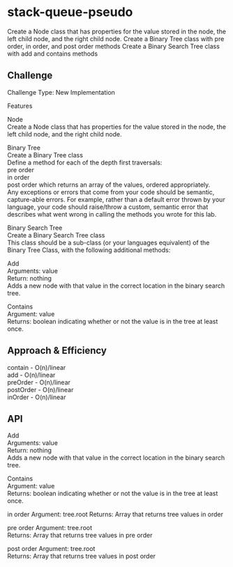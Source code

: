 # stack-queue-pseudo
<!-- Short summary or background information -->
Create a Node class that has properties for the value stored in the node, the left child node, and the right child node.
Create a Binary Tree class with pre order, in order, and post order methods
Create a Binary Search Tree class with add and contains methods

## Challenge
<!-- Description of the challenge -->
Challenge Type: New Implementation  

Features
 

Node  
Create a Node class that has properties for the value stored in the node, the left child node, and the right child node.


Binary Tree  
Create a Binary Tree class  
Define a method for each of the depth first traversals:  
pre order  
in order  
post order which returns an array of the values, ordered appropriately.  
Any exceptions or errors that come from your code should be semantic, capture-able errors. For example, rather than a default error thrown by your language, your code should raise/throw a custom, semantic error that describes what went wrong in calling the methods you wrote for this lab.


Binary Search Tree  
Create a Binary Search Tree class  
This class should be a sub-class (or your languages equivalent) of the Binary Tree Class, with the following additional methods:  


Add  
Arguments: value  
Return: nothing  
Adds a new node with that value in the correct location in the binary search tree.


Contains  
Argument: value  
Returns: boolean indicating whether or not the value is in the tree at least once.


## Approach & Efficiency
<!-- What approach did you take? Why? What is the Big O space/time for this approach? -->
contain - O(n)/linear  
add - O(n)/linear  
preOrder - O(n)/linear  
postOrder - O(n)/linear  
inOrder - O(n)/linear  


## API
<!-- Description of each method publicly available in each of your trees -->
Add  
Arguments: value  
Return: nothing  
Adds a new node with that value in the correct location in the binary search tree.  


Contains  
Argument: value  
Returns: boolean indicating whether or not the value is in the tree at least once.  


in order 
Argument: tree.root
Returns: Array that returns tree values in order


pre order 
Argument: tree.root  
Returns: Array that returns tree values in pre order  


post order 
Argument: tree.root  
Returns: Array that returns tree values in post order  
